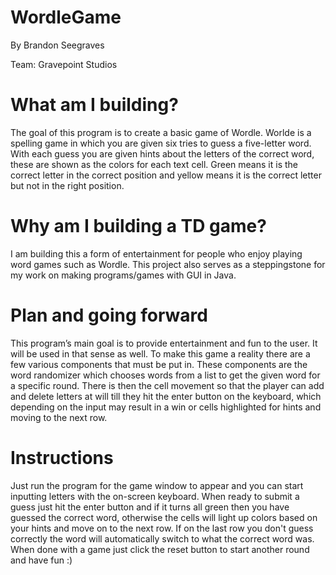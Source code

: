 # WordleGame       
By Brandon Seegraves

Team: Gravepoint Studios 

# What am I building?
The goal of this program is to create a basic game of Wordle. Worlde is a spelling game in which you are given six tries to guess a five-letter word. With each guess you are given hints about the letters of the correct word, these are shown as the colors for each text cell. Green means it is the correct letter in the correct position and yellow means it is the correct letter but not in the right position.

# Why am I building a TD game?
I am building this a form of entertainment for people who enjoy playing word games such as Wordle. This project also serves as a steppingstone for my work on making programs/games with GUI in Java. 

# Plan and going forward
This program’s main goal is to provide entertainment and fun to the user. It will be used in that sense as well.
To make this game a reality there are a few various components that must be put in. These components are the word randomizer which chooses words from a list to get the given word for a specific round. There is then the cell movement so that the player can add and delete letters at will till they hit the enter button on the keyboard, which depending on the input may result in a win or cells highlighted for hints and moving to the next row.

# Instructions
Just run the program for the game window to appear and you can start inputting letters with the on-screen keyboard. When ready to submit a guess just hit the enter button and if it turns all green then you have guessed the correct word, otherwise the cells will light up colors based on your hints and move on to the next row. If on the last row you don't guess correctly the word will automatically switch to what the correct word was. When done with a game just click the reset button to start another round and have fun :)

